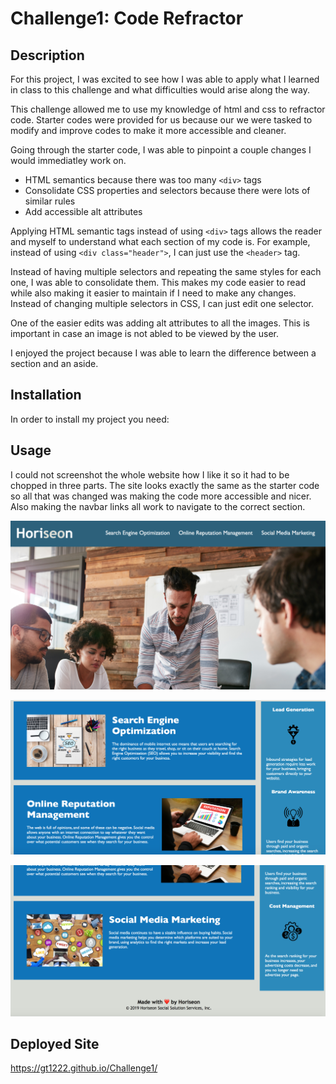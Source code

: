 # Challenge1: Code Refractor

## Description

For this project, I was excited to see how I was able to apply what I learned in class to this challenge and what difficulties would arise along the way.

This challenge allowed me to use my knowledge of html and css to refractor code. Starter codes were provided for us because our we were tasked to modify and improve codes to make it more accessible and cleaner.

Going through the starter code, I was able to pinpoint a couple changes I would immediatley work on.
* HTML semantics because there was too many ```<div>``` tags
* Consolidate CSS properties and selectors because there were lots of similar rules
* Add accessible alt attributes

Applying HTML semantic tags instead of using ```<div>``` tags allows the reader and myself to understand what each section of my code is. For example, instead of using ```<div class="header">```, I can just use the ```<header>``` tag.

Instead of having multiple selectors and repeating the same styles for each one, I was able to consolidate them. This makes my code easier to read while also making it easier to maintain if I need to make any changes. Instead of changing multiple selectors in CSS, I can just edit one selector.

One of the easier edits was adding alt attributes to all the images. This is important in case an image is not abled to be viewed by the user.

I enjoyed the project because I was able to learn the difference between a section and an aside. 


## Installation

In order to install my project you need:



## Usage

I could not screenshot the whole website how I like it so it had to be chopped in three parts. The site looks exactly the same as the starter code so all that was changed was making the code more accessible and nicer. Also making the navbar links all work to navigate to the correct section.

![website top page with navbar and image](assets/images/screenshot1.png)

![middle of the page](assets/images/screenshot2.png)

![bottom page with footer](assets/images/screenshot3.png)

## Deployed Site
https://gt1222.github.io/Challenge1/